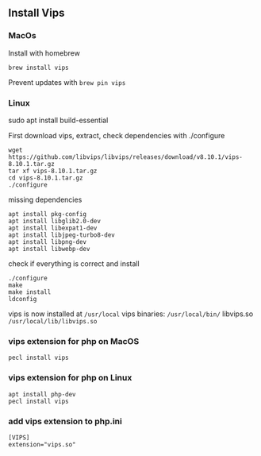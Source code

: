 ## Install Vips

### MacOs
Install with homebrew
```
brew install vips
```
Prevent updates with ```brew pin vips```

### Linux
sudo apt install build-essential


First download vips, extract, check dependencies with ./configure
```
wget https://github.com/libvips/libvips/releases/download/v8.10.1/vips-8.10.1.tar.gz
tar xf vips-8.10.1.tar.gz
cd vips-8.10.1.tar.gz
./configure
```
missing dependencies
```
apt install pkg-config
apt install libglib2.0-dev
apt install libexpat1-dev
apt install libjpeg-turbo8-dev
apt install libpng-dev
apt install libwebp-dev
```
check if everything is correct and install
```
./configure
make
make install
ldconfig
```
vips is now installed at ```/usr/local```
vips binaries: ```/usr/local/bin/```
libvips.so ```/usr/local/lib/libvips.so```

### vips extension for php on MacOS
```
pecl install vips
```

### vips extension for php on Linux
```
apt install php-dev
pecl install vips
```

### add vips extension to php.ini
```
[VIPS]
extension="vips.so"
```
